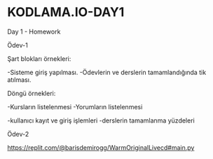 # KODLAMA.IO-DAY1
Day 1 - Homework


Ödev-1


Şart blokları örnekleri:

-Sisteme giriş yapılması.
-Ödevlerin ve derslerin tamamlandığında tik atılması.

Döngü örnekleri:

-Kursların listelenmesi
-Yorumların listelenmesi


-kullanıcı kayıt ve giriş işlemleri
-derslerin tamamlanma yüzdeleri

Ödev-2

https://replit.com/@barisdemirogg/WarmOriginalLivecd#main.py
